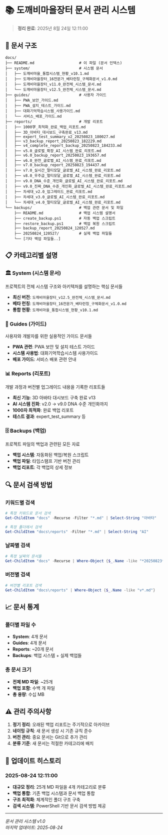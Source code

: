 # 📚 도깨비마을장터 문서 관리 시스템

> **정리 완료**: 2025년 8월 24일 12:11:00

## 📁 문서 구조

```
docs/
├── README.md                    # 이 파일 (문서 인덱스)
├── system/                      # 시스템 문서
│   ├── 도깨비마을_통합시스템_현황_v10.1.md
│   ├── 도깨비마을장터_16전문가_베타런칭_구체화문서_v1.0.md
│   ├── 도깨비마을장터_v11.0_완전체_시스템_문서.md
│   └── 도깨비마을장터_v12.5_완전체_시스템_문서.md
├── guides/                      # 사용자 가이드
│   ├── PWA_보안_가이드.md
│   ├── PWA_설치_테스트_가이드.md
│   ├── 대화기억학습시스템_사용가이드.md
│   └── 서비스_배포_가이드.md
├── reports/                     # 개발 리포트
│   ├── 1000字_최적화_완료_백업_리포트.md
│   ├── 3D_아바타_대시보드_구축완료_v13.md
│   ├── expert_test_summary_v2_20250823_180027.md
│   ├── v3_backup_report_20250823_182229.md
│   ├── v4_complete_report_backup_20250823_184233.md
│   ├── v5.0_글로벌_확장_AI_시스템_완료_리포트.md
│   ├── v6.0_backup_report_20250823_193657.md
│   ├── v6.0_완전_글로벌_AI_시스템_완료_리포트.md
│   ├── v7.0_backup_report_20250823_194437.md
│   ├── v7.0_실시간_멀티모달_글로벌_AI_시스템_완료_리포트.md
│   ├── v8.0_우주급_멀티모달_글로벌_AI_시스템_완료_리포트.md
│   ├── v9.0_DNA_수준_개인화_글로벌_AI_시스템_완료_리포트.md
│   ├── v9.0_진짜_DNA_수준_개인화_글로벌_AI_시스템_완료_리포트.md
│   ├── 차세대_v2.0_업그레이드_완료_리포트.md
│   ├── 차세대_v3.0_글로벌_AI_시스템_완료_리포트.md
│   └── 차세대_v4.0_멀티모달_글로벌_AI_시스템_완료_리포트.md
└── backups/                     # 백업 관련 문서 및 파일
    ├── README.md                # 백업 시스템 설명서
    ├── create_backup.ps1        # 자동 백업 스크립트
    ├── restore_backup.ps1       # 백업 복원 스크립트
    ├── backup_report_20250824_120527.md
    ├── 20250824_120527/         # 실제 백업 파일들
    └── [기타 백업 파일들..]
```

## 📋 카테고리별 설명

### 🏛️ System (시스템 문서)
프로젝트의 전체 시스템 구조와 아키텍처를 설명하는 핵심 문서들

- **최신 버전**: `도깨비마을장터_v12.5_완전체_시스템_문서.md`
- **베타 런칭**: `도깨비마을장터_16전문가_베타런칭_구체화문서_v1.0.md`
- **통합 현황**: `도깨비마을_통합시스템_현황_v10.1.md`

### 📖 Guides (가이드)
사용자와 개발자를 위한 실용적인 가이드 문서들

- **PWA 관련**: PWA 보안 및 설치 테스트 가이드
- **시스템 사용법**: 대화기억학습시스템 사용가이드
- **배포 가이드**: 서비스 배포 관련 안내

### 📊 Reports (리포트)
개발 과정과 버전별 업그레이드 내용을 기록한 리포트들

- **최신 기능**: 3D 아바타 대시보드 구축 완료 v13
- **AI 시스템 진화**: v2.0 → v9.0 DNA 수준 개인화까지
- **1000자 최적화**: 완료 백업 리포트
- **테스트 결과**: expert_test_summary 등

### 🗄️ Backups (백업)
프로젝트 파일의 백업과 관련된 모든 자료

- **백업 시스템**: 자동화된 백업/복원 스크립트
- **백업 파일**: 타임스탬프 기반 버전 관리
- **백업 리포트**: 각 백업의 상세 정보

## 🔍 문서 검색 방법

### 키워드별 검색
```powershell
# 특정 키워드로 문서 검색
Get-ChildItem "docs" -Recurse -Filter "*.md" | Select-String "아바타"

# 특정 폴더에서 검색
Get-ChildItem "docs\reports" -Filter "*.md" | Select-String "AI"
```

### 날짜별 검색
```powershell
# 특정 날짜의 문서들
Get-ChildItem "docs" -Recurse | Where-Object {$_.Name -like "*20250823*"}
```

### 버전별 검색
```powershell
# 버전별 리포트 검색
Get-ChildItem "docs\reports" | Where-Object {$_.Name -like "v*.md"}
```

## 📈 문서 통계

### 폴더별 파일 수
- **System**: 4개 문서
- **Guides**: 4개 문서  
- **Reports**: ~20개 문서
- **Backups**: 백업 시스템 + 실제 백업들

### 총 문서 크기
- **전체 MD 파일**: ~25개
- **백업 포함**: 수백 개 파일
- **총 용량**: 수십 MB

## ⚠️ 관리 주의사항

1. **정기 정리**: 오래된 백업 리포트는 주기적으로 아카이브
2. **네이밍 규칙**: 새 문서 생성 시 기존 규칙 준수
3. **버전 관리**: 중요 문서는 Git으로 추가 관리
4. **분류 기준**: 새 문서는 적절한 카테고리에 배치

## 🔄 업데이트 히스토리

### 2025-08-24 12:11:00
- **대규모 정리**: 25개 MD 파일을 4개 카테고리로 분류
- **백업 통합**: 기존 백업 시스템과 문서 백업 통합
- **구조 최적화**: 체계적인 폴더 구조 구축
- **검색 시스템**: PowerShell 기반 문서 검색 방법 제공

---
*문서 관리 시스템 v1.0*  
*마지막 업데이트: 2025-08-24*
